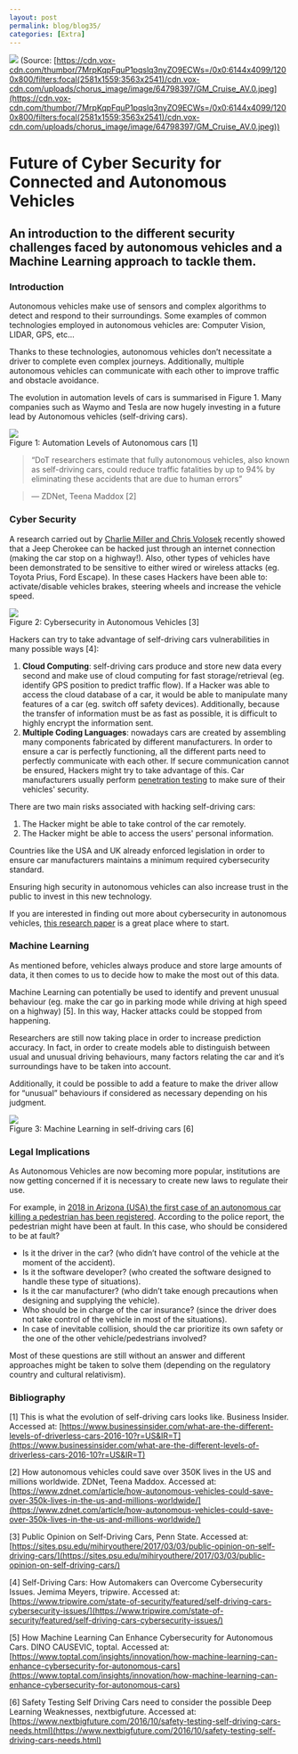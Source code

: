```yaml
---
layout: post
permalink: blog/blog35/
categories: [Extra]
---
```


![](https://cdn-images-1.medium.com/max/2600/1*EWmVo5PD97pIp2VcNJBWLA.jpeg)
<span class="figcaption_hack">(Source:
[https://cdn.vox-cdn.com/thumbor/7MrpKqpFquP1pqslq3nyZO9ECWs=/0x0:6144x4099/1200x800/filters:focal(2581x1559:3563x2541)/cdn.vox-cdn.com/uploads/chorus_image/image/64798397/GM_Cruise_AV.0.jpeg](https://cdn.vox-cdn.com/thumbor/7MrpKqpFquP1pqslq3nyZO9ECWs=/0x0:6144x4099/1200x800/filters:focal(2581x1559:3563x2541)/cdn.vox-cdn.com/uploads/chorus_image/image/64798397/GM_Cruise_AV.0.jpeg))</span>

# Future of Cyber Security for Connected and Autonomous Vehicles

## An introduction to the different security challenges faced by autonomous vehicles and a Machine Learning approach to tackle them.

### Introduction

Autonomous vehicles make use of sensors and complex algorithms to detect and
respond to their surroundings. Some examples of common technologies employed in
autonomous vehicles are: Computer Vision, LIDAR, GPS, etc…

Thanks to these technologies, autonomous vehicles don’t necessitate a driver to
complete even complex journeys. Additionally, multiple autonomous vehicles can
communicate with each other to improve traffic and obstacle avoidance.

The evolution in automation levels of cars is summarised in Figure 1. Many
companies such as Waymo and Tesla are now hugely investing in a future lead by
Autonomous vehicles (self-driving cars).

![](https://cdn-images-1.medium.com/max/2000/1*dGBrOiXsipUOUpvoWgtO5g.png) <br>
<span class="figcaption_hack">Figure 1: Automation Levels of Autonomous cars [1]</span>

> “DoT researchers estimate that fully autonomous vehicles, also known as
> self-driving cars, could reduce traffic fatalities by up to 94% by eliminating
these accidents that are due to human errors”

> — ZDNet, Teena Maddox [2]

### Cyber Security

A research carried out by [Charlie Miller and Chris
Volosek](http://illmatics.com/Remote%20Car%20Hacking.pdf) recently showed that a
Jeep Cherokee can be hacked just through an internet connection (making the car
stop on a highway!). Also, other types of vehicles have been demonstrated to be
sensitive to either wired or wireless attacks (eg. Toyota Prius, Ford Escape).
In these cases Hackers have been able to: activate/disable vehicles brakes,
steering wheels and increase the vehicle speed.

![](https://cdn-images-1.medium.com/max/2000/1*44LoyXan0-n3f_EI6h57-g.png) <br>
<span class="figcaption_hack">Figure 2: Cybersecurity in Autonomous Vehicles [3]</span>

Hackers can try to take advantage of self-driving cars vulnerabilities in many
possible ways [4]:

1.  **Cloud Computing**: self-driving cars produce and store new data every second
and make use of cloud computing for fast storage/retrieval (eg. identify GPS
position to predict traffic flow). If a Hacker was able to access the cloud
database of a car, it would be able to manipulate many features of a car (eg.
switch off safety devices). Additionally, because the transfer of information
must be as fast as possible, it is difficult to highly encrypt the information
sent.
1.  **Multiple Coding Languages**: nowadays cars are created by assembling many
components fabricated by different manufacturers. In order to ensure a car is
perfectly functioning, all the different parts need to perfectly communicate
with each other. If secure communication cannot be ensured, Hackers might try to
take advantage of this. Car manufacturers usually perform [penetration
testing](https://searchsecurity.techtarget.com/definition/penetration-testing)
to make sure of their vehicles' security.

There are two main risks associated with hacking self-driving cars:

1.  The Hacker might be able to take control of the car remotely.
1.  The Hacker might be able to access the users' personal information.

Countries like the USA and UK already enforced legislation in order to ensure
car manufacturers maintains a minimum required cybersecurity standard.

Ensuring high security in autonomous vehicles can also increase trust in the
public to invest in this new technology.

If you are interested in finding out more about cybersecurity in autonomous
vehicles, [this research
paper](https://www.sciencedirect.com/science/article/pii/S096585641830555X) is a
great place where to start.

### Machine Learning

As mentioned before, vehicles always produce and store large amounts of data, it
then comes to us to decide how to make the most out of this data.

Machine Learning can potentially be used to identify and prevent unusual
behaviour (eg. make the car go in parking mode while driving at high speed on a
highway) [5]. In this way, Hacker attacks could be stopped from happening.

Researchers are still now taking place in order to increase prediction accuracy.
In fact, in order to create models able to distinguish between usual and unusual
driving behaviours, many factors relating the car and it’s surroundings have to
be taken into account.

Additionally, it could be possible to add a feature to make the driver allow for
“unusual” behaviours if considered as necessary depending on his judgment.

![](https://cdn-images-1.medium.com/max/2000/1*-N1Q137jGK8lKgPaeUgOFg.png) <br>
<span class="figcaption_hack">Figure 3: Machine Learning in self-driving cars [6]</span>

### Legal Implications

As Autonomous Vehicles are now becoming more popular, institutions are now
getting concerned if it is necessary to create new laws to regulate their use.

For example, in [2018 in Arizona (USA) the first case of an autonomous car
killing a pedestrian has been
registered](https://www.theatlantic.com/technology/archive/2018/03/can-you-sue-a-robocar/556007/).
According to the police report, the pedestrian might have been at fault. In this
case, who should be considered to be at fault?

* Is it the driver in the car? (who didn’t have control of the vehicle at the
moment of the accident).
* Is it the software developer? (who created the software designed to handle these
type of situations).
* Is it the car manufacturer? (who didn’t take enough precautions when designing
and supplying the vehicle).
* Who should be in charge of the car insurance? (since the driver does not take
control of the vehicle in most of the situations).
* In case of inevitable collision, should the car prioritize its own safety or the
one of the other vehicle/pedestrians involved?

Most of these questions are still without an answer and different approaches
might be taken to solve them (depending on the regulatory country and cultural
relativism).

### Bibliography

[1] This is what the evolution of self-driving cars looks like. Business
Insider. Accessed at:
[https://www.businessinsider.com/what-are-the-different-levels-of-driverless-cars-2016-10?r=US&IR=T](https://www.businessinsider.com/what-are-the-different-levels-of-driverless-cars-2016-10?r=US&IR=T)

[2] How autonomous vehicles could save over 350K lives in the US and millions
worldwide. ZDNet, Teena Maddox. Accessed at:
[https://www.zdnet.com/article/how-autonomous-vehicles-could-save-over-350k-lives-in-the-us-and-millions-worldwide/](https://www.zdnet.com/article/how-autonomous-vehicles-could-save-over-350k-lives-in-the-us-and-millions-worldwide/)

[3] Public Opinion on Self-Driving Cars, Penn State. Accessed at:
[https://sites.psu.edu/mihiryouthere/2017/03/03/public-opinion-on-self-driving-cars/](https://sites.psu.edu/mihiryouthere/2017/03/03/public-opinion-on-self-driving-cars/)

[4] Self-Driving Cars: How Automakers can Overcome Cybersecurity Issues. Jemima
Meyers, tripwire. Accessed at:
[https://www.tripwire.com/state-of-security/featured/self-driving-cars-cybersecurity-issues/](https://www.tripwire.com/state-of-security/featured/self-driving-cars-cybersecurity-issues/)

[5] How Machine Learning Can Enhance Cybersecurity for Autonomous Cars. DINO
CAUSEVIC, toptal. Accessed at:
[https://www.toptal.com/insights/innovation/how-machine-learning-can-enhance-cybersecurity-for-autonomous-cars](https://www.toptal.com/insights/innovation/how-machine-learning-can-enhance-cybersecurity-for-autonomous-cars)

[6] Safety Testing Self Driving Cars need to consider the possible Deep Learning
Weaknesses, nextbigfuture. Accessed at:
[https://www.nextbigfuture.com/2016/10/safety-testing-self-driving-cars-needs.html](https://www.nextbigfuture.com/2016/10/safety-testing-self-driving-cars-needs.html)
